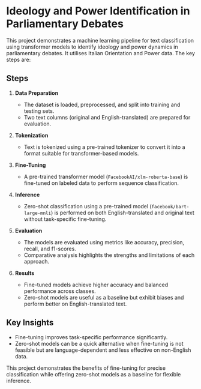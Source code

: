 # Ideology and Power Identification in Parliamentary Debates

This project demonstrates a machine learning pipeline for text classification using transformer models to identify ideology and power dynamics in parliamentary debates. It utilises Italian Orientation and Power data. The key steps are:

## Steps

1. **Data Preparation**  
   - The dataset is loaded, preprocessed, and split into training and testing sets.  
   - Two text columns (original and English-translated) are prepared for evaluation.

2. **Tokenization**  
   - Text is tokenized using a pre-trained tokenizer to convert it into a format suitable for transformer-based models.

3. **Fine-Tuning**  
   - A pre-trained transformer model (`FacebookAI/xlm-roberta-base`) is fine-tuned on labeled data to perform sequence classification.  

4. **Inference**  
   - Zero-shot classification using a pre-trained model (`facebook/bart-large-mnli`) is performed on both English-translated and original text without task-specific fine-tuning.

5. **Evaluation**  
   - The models are evaluated using metrics like accuracy, precision, recall, and f1-scores.  
   - Comparative analysis highlights the strengths and limitations of each approach.

6. **Results**  
   - Fine-tuned models achieve higher accuracy and balanced performance across classes.  
   - Zero-shot models are useful as a baseline but exhibit biases and perform better on English-translated text.

## Key Insights

- Fine-tuning improves task-specific performance significantly.  
- Zero-shot models can be a quick alternative when fine-tuning is not feasible but are language-dependent and less effective on non-English data.

This project demonstrates the benefits of fine-tuning for precise classification while offering zero-shot models as a baseline for flexible inference.
